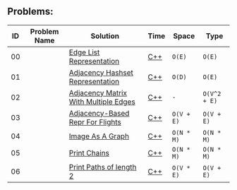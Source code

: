 
## Problems:


|ID| Problem Name |  Solution  |  Time | Space | Type | 
|--|-------- | ---------- | -------| ------ | ---- |
|00||[Edge List Representation]()|[C++](https://github.com/Ali-Elshorpagi/algorithms/blob/main/graph_representation/edge_list.cpp)|`O(E)`|`O(E)`|Graph Representation|
|01||[Adjacency Hashset Representation]()|[C++](https://github.com/Ali-Elshorpagi/algorithms/blob/main/graph_representation/adjacency_hashset.cpp)|`O(D)`|`O(E)`|Graph Representation|
|02||[Adjacency Matrix With Multiple Edges]()|[C++](https://github.com/Ali-Elshorpagi/algorithms/blob/main/graph_representation/adjacency_matrix.cpp)|`-`|`O(V^2 + E)`|Graph Representation|
|03||[Adjacency-Based Repr For Flights]()|[C++](https://github.com/Ali-Elshorpagi/algorithms/blob/main/graph_representation/adjacency_based_repr_for_flights_v2.cpp)|`O(V + E)`|`O(V + E)`|Graph Representation|
|04||[Image As A Graph]()|[C++](https://github.com/Ali-Elshorpagi/algorithms/blob/main/graph_representation/image_as_a_graph_v2.cpp)|`O(N * M)`|`O(N * M)`|Graph Representation|
|05||[Print Chains]()|[C++](https://github.com/Ali-Elshorpagi/algorithms/blob/main/graph_representation/print_chains.cpp)|`O(N * M)`|`O(N * M)`|Graph Representation|
|06||[Print Paths of length 2]()|[C++](https://github.com/Ali-Elshorpagi/algorithms/blob/main/graph_representation/print_paths_of_length_2.cpp)|`O(V * E)`|`O(V + E)`|Graph Representation|
